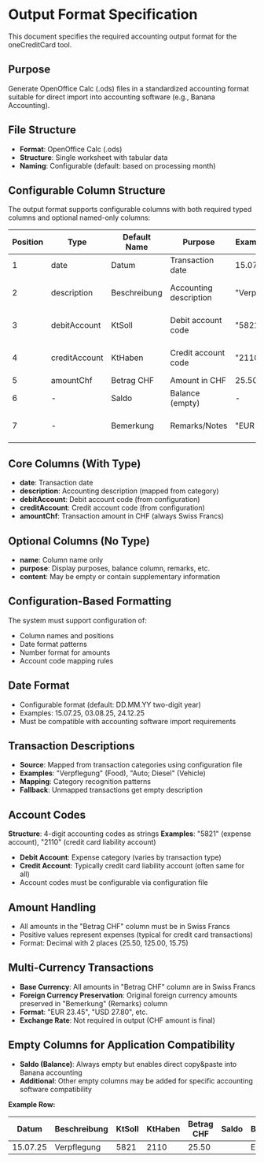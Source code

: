 # Output Format Specification

This document specifies the required accounting output format for the oneCreditCard tool.

## Purpose

Generate OpenOffice Calc (.ods) files in a standardized accounting format suitable for direct import into accounting software (e.g., Banana Accounting).

## File Structure

- **Format**: OpenOffice Calc (.ods)
- **Structure**: Single worksheet with tabular data
- **Naming**: Configurable (default: based on processing month)

## Configurable Column Structure

The output format supports configurable columns with both required typed columns and optional named-only columns:

| Position | Type | Default Name | Purpose | Example Data | Notes |
|----------|------|--------------|---------|--------------|-------|
| 1 | date | Datum | Transaction date | 15.07.25 | DD.MM.YY format |
| 2 | description | Beschreibung | Accounting description | "Verpflegung" | From category mapping |
| 3 | debitAccount | KtSoll | Debit account code | "5821" | From mapping config |
| 4 | creditAccount | KtHaben | Credit account code | "2110" | From mapping config |
| 5 | amountChf | Betrag CHF | Amount in CHF | 25.50 | Always CHF |
| 6 | - | Saldo | Balance (empty) | - | For compatibility |
| 7 | - | Bemerkung | Remarks/Notes | "EUR 23.45" | Foreign currency info |

## Core Columns (With Type)

- **date**: Transaction date
- **description**: Accounting description (mapped from category)
- **debitAccount**: Debit account code (from configuration)
- **creditAccount**: Credit account code (from configuration)  
- **amountChf**: Transaction amount in CHF (always Swiss Francs)

## Optional Columns (No Type)

- **name**: Column name only
- **purpose**: Display purposes, balance column, remarks, etc.
- **content**: May be empty or contain supplementary information

## Configuration-Based Formatting

The system must support configuration of:

- Column names and positions
- Date format patterns
- Number format for amounts
- Account code mapping rules

## Date Format

- Configurable format (default: DD.MM.YY two-digit year)
- Examples: 15.07.25, 03.08.25, 24.12.25
- Must be compatible with accounting software import requirements

## Transaction Descriptions

- **Source**: Mapped from transaction categories using configuration file
- **Examples**: "Verpflegung" (Food), "Auto; Diesel" (Vehicle)
- **Mapping**: Category recognition patterns
- **Fallback**: Unmapped transactions get empty description

## Account Codes

**Structure**: 4-digit accounting codes as strings
**Examples**: "5821" (expense account), "2110" (credit card liability account)

- **Debit Account**: Expense category (varies by transaction type)
- **Credit Account**: Typically credit card liability account (often same for all)
- Account codes must be configurable via configuration file

## Amount Handling

- All amounts in the "Betrag CHF" column must be in Swiss Francs
- Positive values represent expenses (typical for credit card transactions)
- Format: Decimal with 2 places (25.50, 125.00, 15.75)

## Multi-Currency Transactions

- **Base Currency**: All amounts in "Betrag CHF" column are in Swiss Francs
- **Foreign Currency Preservation**: Original foreign currency amounts preserved in "Bemerkung" (Remarks) column
- **Format**: "EUR 23.45", "USD 27.80", etc.
- **Exchange Rate**: Not required in output (CHF amount is final)

## Empty Columns for Application Compatibility

- **Saldo (Balance)**: Always empty but enables direct copy&paste into Banana accounting
- **Additional**: Other empty columns may be added for specific accounting software compatibility

**Example Row:**

| Datum | Beschreibung | KtSoll | KtHaben | Betrag CHF | Saldo | Bemerkung |
|-------|--------------|--------|---------|------------|-------|-----------|
| 15.07.25 | Verpflegung | 5821 | 2110 | 25.50 | | EUR 23.45 |
